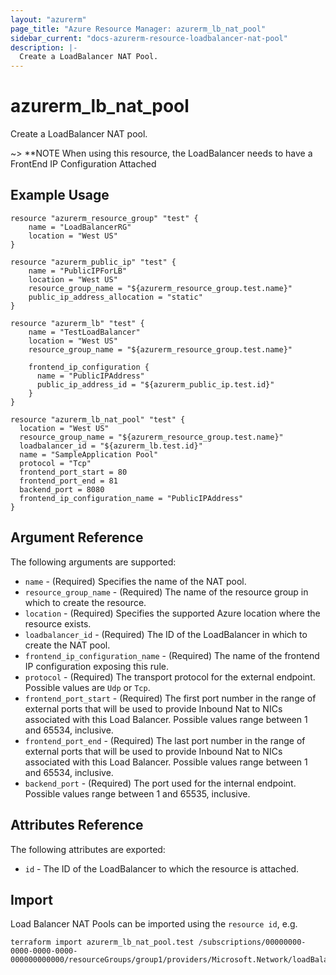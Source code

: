 ```yaml
---
layout: "azurerm"
page_title: "Azure Resource Manager: azurerm_lb_nat_pool"
sidebar_current: "docs-azurerm-resource-loadbalancer-nat-pool"
description: |-
  Create a LoadBalancer NAT Pool.
---
```


# azurerm\_lb\_nat\_pool

Create a LoadBalancer NAT pool.

~> **NOTE When using this resource, the LoadBalancer needs to have a FrontEnd IP Configuration Attached

## Example Usage

```
resource "azurerm_resource_group" "test" {
    name = "LoadBalancerRG"
    location = "West US"
}

resource "azurerm_public_ip" "test" {
    name = "PublicIPForLB"
    location = "West US"
    resource_group_name = "${azurerm_resource_group.test.name}"
    public_ip_address_allocation = "static"
}

resource "azurerm_lb" "test" {
    name = "TestLoadBalancer"
    location = "West US"
    resource_group_name = "${azurerm_resource_group.test.name}"

    frontend_ip_configuration {
      name = "PublicIPAddress"
      public_ip_address_id = "${azurerm_public_ip.test.id}"
    }
}

resource "azurerm_lb_nat_pool" "test" {
  location = "West US"
  resource_group_name = "${azurerm_resource_group.test.name}"
  loadbalancer_id = "${azurerm_lb.test.id}"
  name = "SampleApplication Pool"
  protocol = "Tcp"
  frontend_port_start = 80
  frontend_port_end = 81
  backend_port = 8080
  frontend_ip_configuration_name = "PublicIPAddress"
}
```

## Argument Reference

The following arguments are supported:

* `name` - (Required) Specifies the name of the NAT pool.
* `resource_group_name` - (Required) The name of the resource group in which to create the resource.
* `location` - (Required) Specifies the supported Azure location where the resource exists.
* `loadbalancer_id` - (Required) The ID of the LoadBalancer in which to create the NAT pool.
* `frontend_ip_configuration_name` - (Required) The name of the frontend IP configuration exposing this rule.
* `protocol` - (Required) The transport protocol for the external endpoint. Possible values are `Udp` or `Tcp`. 
* `frontend_port_start` - (Required) The first port number in the range of external ports that will be used to provide Inbound Nat to NICs associated with this Load Balancer. Possible values range between 1 and 65534, inclusive.
* `frontend_port_end` - (Required) The last port number in the range of external ports that will be used to provide Inbound Nat to NICs associated with this Load Balancer. Possible values range between 1 and 65534, inclusive.
* `backend_port` - (Required) The port used for the internal endpoint. Possible values range between 1 and 65535, inclusive.

## Attributes Reference

The following attributes are exported:

* `id` - The ID of the LoadBalancer to which the resource is attached.

## Import

Load Balancer NAT Pools can be imported using the `resource id`, e.g.

```
terraform import azurerm_lb_nat_pool.test /subscriptions/00000000-0000-0000-0000-000000000000/resourceGroups/group1/providers/Microsoft.Network/loadBalancers/lb1/inboundNatPools/pool1
```
